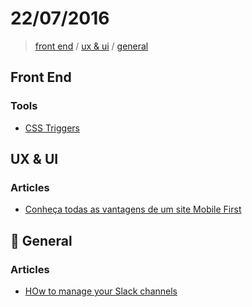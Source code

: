 # 22/07/2016

> [front end](#front-end) / [ux & ui](#ux--ui) / [general](#beers-general)

## Front End

### Tools

- [CSS Triggers](https://csstriggers.com/background-position)

## UX & UI

### Articles

- [Conheça todas as vantagens de um site Mobile First](http://www.wsimarketingnainternet.com.br/Por-que-investir-mobile-first)

## :beers: General

### Articles

- [HOw to manage your Slack channels](https://slackhq.com/how-to-manage-your-slack-channels-38801ef651f2?source=reading_list---------0-2&gi=f50d179696d2)
